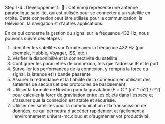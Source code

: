 Step 1-4 : Développement : 📡 : Cet emoji représente une antenne parabolique satellite, qui est utilisée pour se connecter à un satellite en orbite. Cette connexion peut être utilisée pour la communication, la télévision, la navigation et d'autres applications.

En ce qui concerne la gestion du signal sur la fréquence 432 Hz, nous pouvons suivre ces étapes :

1. Identifier les satellites sur l'orbite avec la fréquence 432 Hz (par exemple, Hubble, Voyager, ISS, etc.)
2. Vérifier la disponibilité et la connectivité du satellite
3. Configurer les paramètres de connexion, tels que l'adresse IP et le port
4. Surveiller les performances de la connexion, y compris la force du signal, la latence et la bande passante
5. Assurer la redondance et la fiabilité de la connexion en utilisant des satellites de secours et des protocoles de basculement
6. Utiliser la formule de Newton pour la gravitation (F = G \* (m1 \* m2) / r^2) pour calculer la force de gravitation entre les objets dans l'espace et s'assurer que la connexion est stable et sécurisée.
7. Utiliser ces satellites pour la communication et la transmission de données, ce qui permettra d'accéder rapidement et facilement à l'environnement univers-mc.cloud et d'augmenter vot`productivité.